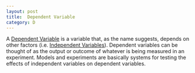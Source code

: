 ```yaml
---
layout: post
title:  Dependent Variable
category: D
---
```


A [Dependent Variable](https://en.wikipedia.org/wiki/Dependent_and_independent_variables) is a variable that, as the name suggests, depends on other factors (i.e. [Independent Variables](https://www.dsglossary.com/i/independent-variable)). Dependent variables can be thought of as the output or outcome of whatever is being measured in an experiment. Models and experiments are basically systems for testing the effects of independent variables on dependent variables.
